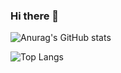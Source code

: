### Hi there 👋
![Anurag's GitHub stats](https://github-readme-stats.vercel.app/api?username=BDjaekwanee&theme=gruvbox_light&show_icons=true)

![Top Langs](https://github-readme-stats.vercel.app/api/top-langs/?username=BDjaekwanee&layout=compact&theme=gruvbox_light)
